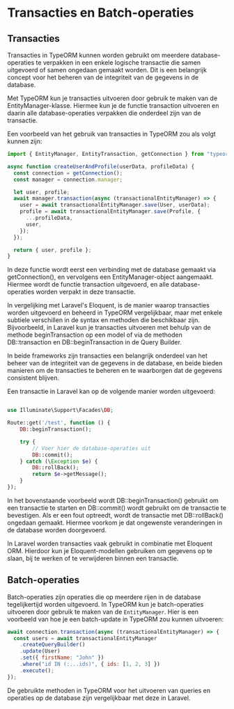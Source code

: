 # Transacties en Batch-operaties

## Transacties

Transacties in TypeORM kunnen worden gebruikt om meerdere database-operaties te verpakken in een enkele logische transactie die samen uitgevoerd of samen ongedaan gemaakt worden. Dit is een belangrijk concept voor het beheren van de integriteit van de gegevens in de database.

Met TypeORM kun je transacties uitvoeren door gebruik te maken van de EntityManager-klasse. Hiermee kun je de functie transaction uitvoeren en daarin alle database-operaties verpakken die onderdeel zijn van de transactie.

Een voorbeeld van het gebruik van transacties in TypeORM zou als volgt kunnen zijn:

```javascript
import { EntityManager, EntityTransaction, getConnection } from "typeorm";

async function createUserAndProfile(userData, profileData) {
  const connection = getConnection();
  const manager = connection.manager;

  let user, profile;
  await manager.transaction(async (transactionalEntityManager) => {
    user = await transactionalEntityManager.save(User, userData);
    profile = await transactionalEntityManager.save(Profile, {
      ...profileData,
      user,
    });
  });

  return { user, profile };
}
```

In deze functie wordt eerst een verbinding met de database gemaakt via getConnection(), en vervolgens een EntityManager-object aangemaakt. Hiermee wordt de functie transaction uitgevoerd, en alle database-operaties worden verpakt in deze transactie.

In vergelijking met Laravel's Eloquent, is de manier waarop transacties worden uitgevoerd en beheerd in TypeORM vergelijkbaar, maar met enkele subtiele verschillen in de syntax en methoden die beschikbaar zijn. Bijvoorbeeld, in Laravel kun je transacties uitvoeren met behulp van de methode beginTransaction op een model of via de methoden DB::transaction en DB::beginTransaction in de Query Builder.

In beide frameworks zijn transacties een belangrijk onderdeel van het beheer van de integriteit van de gegevens in de database, en beide bieden manieren om de transacties te beheren en te waarborgen dat de gegevens consistent blijven.

Een transactie in Laravel kan op de volgende manier worden uitgevoerd:

```php

use Illuminate\Support\Facades\DB;

Route::get('/test', function () {
    DB::beginTransaction();

    try {
        // Voer hier de database-operaties uit
        DB::commit();
    } catch (\Exception $e) {
        DB::rollBack();
        return $e->getMessage();
    }
});
```

In het bovenstaande voorbeeld wordt DB::beginTransaction() gebruikt om een transactie te starten en DB::commit() wordt gebruikt om de transactie te bevestigen. Als er een fout optreedt, wordt de transactie met DB::rollBack() ongedaan gemaakt. Hiermee voorkom je dat ongewenste veranderingen in de database worden doorgevoerd.

In Laravel worden transacties vaak gebruikt in combinatie met Eloquent ORM. Hierdoor kun je Eloquent-modellen gebruiken om gegevens op te slaan, bij te werken of te verwijderen binnen een transactie.

## Batch-operaties

Batch-operaties zijn operaties die op meerdere rijen in de database tegelijkertijd worden uitgevoerd. In TypeORM kun je batch-operaties uitvoeren door gebruik te maken van de `EntityManager`. Hier is een voorbeeld van hoe je een batch-update in TypeORM zou kunnen uitvoeren:

```javascript
await connection.transaction(async (transactionalEntityManager) => {
  const users = await transactionalEntityManager
    .createQueryBuilder()
    .update(User)
    .set({ firstName: "John" })
    .where("id IN (:...ids)", { ids: [1, 2, 3] })
    .execute();
});
```

De gebruikte methoden in TypeORM voor het uitvoeren van queries en operaties op de database zijn vergelijkbaar met deze in Laravel.

